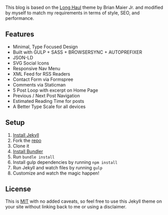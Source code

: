 This blog is based on the [Long Haul](https://github.com/brianmaierjr/long-haul) theme by Brian Maier Jr. and modified by myself to match my requirements in terms of style, SEO, and performance.

## Features

- Minimal, Type Focused Design
- Built with GULP + SASS + BROWSERSYNC + AUTOPREFIXER
- JSON-LD
- SVG Social Icons
- Responsive Nav Menu
- XML Feed for RSS Readers
- Contact Form via Formspree
- Comments via Staticman
- 5 Post Loop with excerpt on Home Page
- Previous / Next Post Navigation
- Estimated Reading Time for posts
- A Better Type Scale for all devices

## Setup

1. [Install Jekyll](http://jekyllrb.com)
2. Fork the [repo](https://github.com/julien731/blog-jekyll)
3. Clone it
4. [Install Bundler](http://bundler.io/)
5. Run `bundle install`
6. Install gulp dependencies by running `npm install`
7. Run Jekyll and watch files by running `gulp`
8. Customize and watch the magic happen!

## License

This is [MIT](LICENSE) with no added caveats, so feel free to use this Jekyll theme on your site without linking back to me or using a disclaimer.
